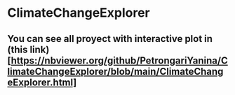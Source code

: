 # ClimateChangeExplorer
## You can see all proyect with interactive plot in (this link)[https://nbviewer.org/github/PetrongariYanina/ClimateChangeExplorer/blob/main/ClimateChangeExplorer.html]
